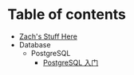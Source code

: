 # Table of contents

* [Zach's Stuff Here](README.md)
* Database
  * PostgreSQL
    * [PostgreSQL 入门](database/postgresql/getting_started.md)

